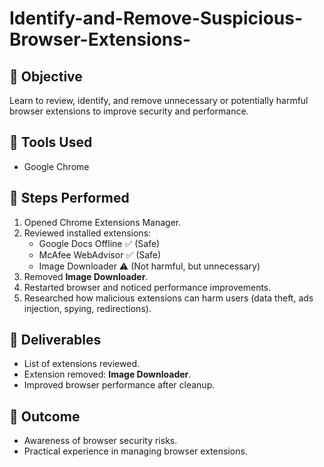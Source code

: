 # Identify-and-Remove-Suspicious-Browser-Extensions-

## 📌 Objective  
Learn to review, identify, and remove unnecessary or potentially harmful browser extensions to improve security and performance.  

## 🔧 Tools Used  
- Google Chrome  

## 📝 Steps Performed  
1. Opened Chrome Extensions Manager.  
2. Reviewed installed extensions:  
   - Google Docs Offline ✅ (Safe)  
   - McAfee WebAdvisor ✅ (Safe)  
   - Image Downloader ⚠️ (Not harmful, but unnecessary)  
3. Removed **Image Downloader**.  
4. Restarted browser and noticed performance improvements.  
5. Researched how malicious extensions can harm users (data theft, ads injection, spying, redirections).  

## 📂 Deliverables  
- List of extensions reviewed.  
- Extension removed: **Image Downloader**.  
- Improved browser performance after cleanup.  

## 🎯 Outcome  
- Awareness of browser security risks.  
- Practical experience in managing browser extensions.  
